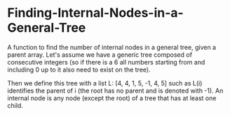 # Finding-Internal-Nodes-in-a-General-Tree

A function to find the number of internal nodes in a general tree, given a parent array. 
Let's assume we have a generic tree composed of consecutive integers (so if there is a 6 all numbers starting from and including 0 up to it also
need to exist on the tree).

Then we define this tree with a list L: [4, 4, 1, 5, -1, 4, 5] such as L(i) identifies the parent of i (the root has no parent and is denoted with -1).
An internal node is any node (except the root) of a tree that has at least one child.
